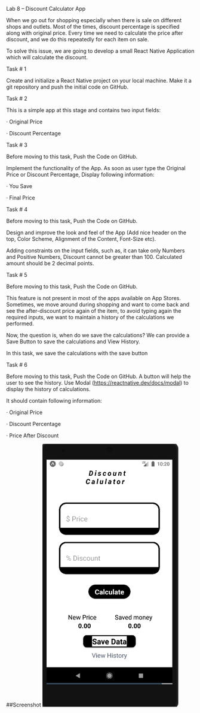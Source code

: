 
Lab 8 – Discount Calculator App

When we go out for shopping especially when there is sale on different shops and outlets. Most of the times, discount percentage is specified along with original price. Every time we need to calculate the price after discount, and we do this repeatedly for each item on sale.

To solve this issue, we are going to develop a small React Native Application which will calculate the discount.

Task # 1

Create and initialize a React Native project on your local machine. Make it a git repository and push the initial code on GitHub.

Task # 2

This is a simple app at this stage and contains two input fields:

· Original Price

· Discount Percentage

Task # 3

Before moving to this task, Push the Code on GitHub.

Implement the functionality of the App. As soon as user type the Original Price or Discount Percentage, Display following information:

· You Save

· Final Price

Task # 4

Before moving to this task, Push the Code on GitHub.

Design and improve the look and feel of the App (Add nice header on the top, Color Scheme, Alignment of the Content, Font-Size etc).

Adding constraints on the input fields, such as, it can take only Numbers and Positive Numbers, Discount cannot be greater than 100. Calculated amount should be 2 decimal points.

Task # 5

Before moving to this task, Push the Code on GitHub.

This feature is not present in most of the apps available on App Stores. Sometimes, we move around during shopping and want to come back and see the after-discount price again of the item, to avoid typing again the required inputs, we want to maintain a history of the calculations we performed.

Now, the question is, when do we save the calculations? We can provide a Save Button to save the calculations and View History.

In this task, we save the calculations with the save button

Task # 6

Before moving to this task, Push the Code on GitHub. A button will help the user to see the history. Use Modal (https://reactnative.dev/docs/modal) to display the history of calculations.

It should contain following information:

· Original Price

· Discount Percentage

· Price After Discount


##Screenshot
![](Screenshots/main.png)


